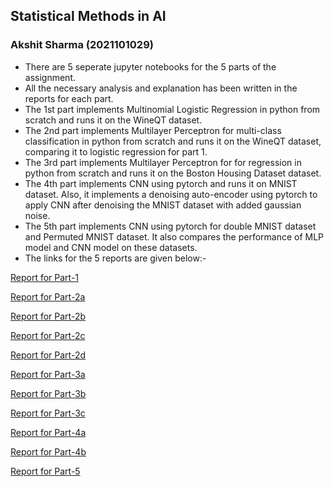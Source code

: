 ## Statistical Methods in AI
### Akshit Sharma (2021101029)

- There are 5 seperate jupyter notebooks for the 5 parts of the assignment.
- All the necessary analysis and explanation has been written in the reports for each part.
- The 1st part implements Multinomial Logistic Regression in python from scratch and runs it on the WineQT dataset.
- The 2nd part implements Multilayer Perceptron for multi-class classification in python from scratch and runs it on the WineQT dataset, comparing it to logistic regression for part 1.
- The 3rd part implements Multilayer Perceptron for for regression in python from scratch and runs it on the Boston Housing Dataset dataset.
- The 4th part implements CNN using pytorch and runs it on MNIST dataset. Also, it implements a denoising auto-encoder using pytorch to apply CNN after denoising the MNIST dataset with added gaussian noise.
- The 5th part implements CNN using pytorch for double MNIST dataset and Permuted MNIST dataset. It also compares the performance of MLP model and CNN model on these datasets.
- The links for the 5 reports are given below:-

[Report for Part-1](https://api.wandb.ai/links/jhjhbbg/slb2njk7)

[Report for Part-2a](https://wandb.ai/jhjhbbg/MLPClassifier-EHLHLNLR/reports/Multilayer-Perceptron-Classfication--Vmlldzo1NzU2NDEz?accessToken=c0ihodbli1wozc7e1rdel8quvdcedhpqdemj22uu381yk8x1ddlj2ns44uyz02ij)

[Report for Part-2b](https://wandb.ai/jhjhbbg/MLPClassifier-AFOpt/reports/Multilayer-Perceptron-Classification--Vmlldzo1NzU2NDMz?accessToken=avjp1tv92z42b8q3c87eueojiq03lp21pxq4mk13n9x0b1ncca8pz1bcgq8fsqye)

[Report for Part-2c](https://wandb.ai/jhjhbbg/MultiLabel-MLP-EHLHLNLR/reports/Multilayer-Perceptron-MultiLabel-Classification--Vmlldzo1NzU2NDQz?accessToken=2xzv8l5uoe1j2nnko9m8e45k847lahzx703jt4bu6rxpxd3ymzjvqcm3t68pb8nn)

[Report for Part-2d](https://wandb.ai/jhjhbbg/MultiLabel-MLP/reports/Untitled-Report--Vmlldzo1NzU2NDU0?accessToken=x3sj7l7haugwafepe9l073xlf80kcdpqsu98j64wzo1quar97ttd66pb83u4kkn7)

[Report for Part-3a](https://api.wandb.ai/links/jhjhbbg/7wo5u6ku)

[Report for Part-3b](https://wandb.ai/jhjhbbg/MLP_Regressor-Tuning-Optimizer-ActivationFunction/reports/Untitled-Report--Vmlldzo1NzU2NTE1?accessToken=qjkb22o185g9rssq4jxdu7ib5mv43a3sp8lrcd87057j4ucf2ad3yw2n701eq0jx)

[Report for Part-3c](https://wandb.ai/jhjhbbg/MLP_Regressor-Tuning-LRate-LayerCount-LayerSize/reports/Untitled-Report--Vmlldzo1NzU2NTI4?accessToken=xzcp99pb51ts04madsjocmny91nj9mbrocspjyfj5g0sh74oiid0teclwegrmr6q)

[Report for Part-4a](https://wandb.ai/jhjhbbg/CNN-MNIST/reports/Untitled-Report--Vmlldzo1NzU2NTQ5?accessToken=lgv49duuyxazapko0xsx0zztfijr5egq8nhs5rzibcxy6pnphar8h1s489jbnbrc)

[Report for Part-4b](https://wandb.ai/jhjhbbg/CNN-MNIST-KerStrPad/reports/Untitled-Report--Vmlldzo1NzU2NTYx)

[Report for Part-5](https://api.wandb.ai/links/jhjhbbg/yvya3381)
